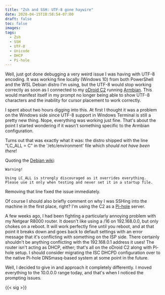 ```yaml
---
title: "Zsh and SSH: UTF-8 gone haywire"
date: 2020-04-15T18:58:54-07:00
draft: false
toc: false
images:
tags:
  - Zsh
  - SSH
  - UTF-8
  - Unicode
  - DHCP
  - Pi-hole
---
```


Well, just got done debugging a very weird issue I was having with UTF-8 encoding. It was working fine locally (Windows 10) from both PowerShell and the WSL Debian distro I'm using, but the UTF-8 would stop working correctly as soon as I connected to my [oDroid C2](https://wiki.odroid.com/odroid-c2/odroid-c2) running [Armbian](https://www.armbian.com/). This would manifest itself in my prompt no longer being able to show UTF-8 characters and the inability for cursor placement to work correctly.

I spent about two hours digging into this. At first I thought it was a problem on the Windows side since UTF-8 support in Windows Terminal is still a pretty new thing. Nope, everything was working just fine. That's about the point I started wondering if it wasn't something specific to the Armbian configuration.

Turns out that was exactly what it was: the distro shipped with the line "LC_ALL = C" in the '/etc/environment' file which *should not have been there*!

Quoting the [Debian wiki](https://wiki.debian.org/Locale):
```
Warning!

Using LC_ALL is strongly discouraged as it overrides everything. Please use it only when testing and never set it in a startup file.
```

Removing that line fixed the issue immediately.

Of course I should also briefly comment on why I was SSHing into the machine in the first place, right? I'm using the C2 as a [Pi-hole](https://pi-hole.net/) server.

A few weeks ago, I had been fighting a particularly annoying problem with my Netgear R8000 router. It doesn't like using a /16 on 192.168.0.0, but only chokes on a reboot. It will work perfectly fine until you reboot, and at that point it breaks down and goes back to default settings with an error message that it's conflicting with something on the ISP side. There certainly shouldn't be anything conflicting with the 192.168.0.1 address it uses! The router isn't acting as DHCP, either; that's all on the oDroid C2 along with Pi-hole setup. I should consider migrating the ISC DHCPD configuration over to the native Pi-hole DNSmasq-based system at some point in the future.

Well, I decided to give in and approach it completely differently. I moved everything to the 10.0.0.0 range today, and that's when I noticed the prompting issues.

{{< sig >}}